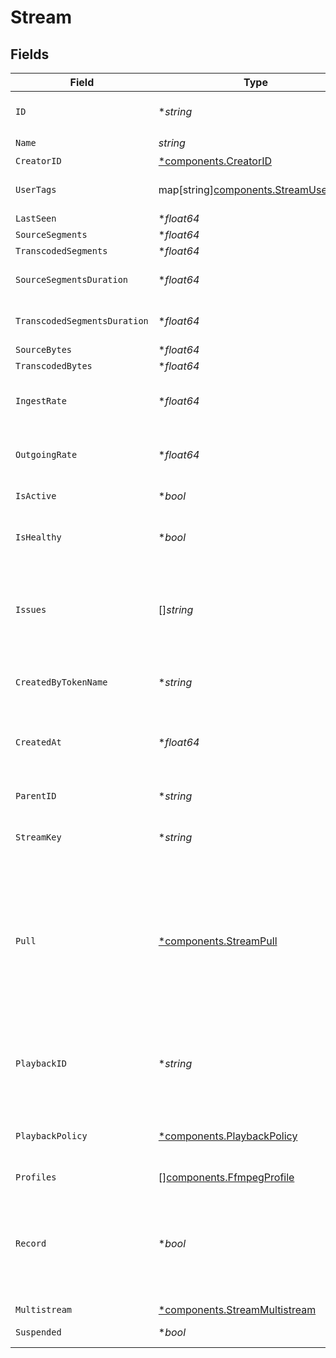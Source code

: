 # Stream


## Fields

| Field                                                                                                                                                                  | Type                                                                                                                                                                   | Required                                                                                                                                                               | Description                                                                                                                                                            | Example                                                                                                                                                                |
| ---------------------------------------------------------------------------------------------------------------------------------------------------------------------- | ---------------------------------------------------------------------------------------------------------------------------------------------------------------------- | ---------------------------------------------------------------------------------------------------------------------------------------------------------------------- | ---------------------------------------------------------------------------------------------------------------------------------------------------------------------- | ---------------------------------------------------------------------------------------------------------------------------------------------------------------------- |
| `ID`                                                                                                                                                                   | **string*                                                                                                                                                              | :heavy_minus_sign:                                                                                                                                                     | N/A                                                                                                                                                                    | de7818e7-610a-4057-8f6f-b785dc1e6f88                                                                                                                                   |
| `Name`                                                                                                                                                                 | *string*                                                                                                                                                               | :heavy_check_mark:                                                                                                                                                     | N/A                                                                                                                                                                    | test_stream                                                                                                                                                            |
| `CreatorID`                                                                                                                                                            | [*components.CreatorID](../../models/components/creatorid.md)                                                                                                          | :heavy_minus_sign:                                                                                                                                                     | N/A                                                                                                                                                                    |                                                                                                                                                                        |
| `UserTags`                                                                                                                                                             | map[string][components.StreamUserTags](../../models/components/streamusertags.md)                                                                                      | :heavy_minus_sign:                                                                                                                                                     | User input tags associated with the stream                                                                                                                             |                                                                                                                                                                        |
| `LastSeen`                                                                                                                                                             | **float64*                                                                                                                                                             | :heavy_minus_sign:                                                                                                                                                     | N/A                                                                                                                                                                    | 1587667174725                                                                                                                                                          |
| `SourceSegments`                                                                                                                                                       | **float64*                                                                                                                                                             | :heavy_minus_sign:                                                                                                                                                     | N/A                                                                                                                                                                    | 1                                                                                                                                                                      |
| `TranscodedSegments`                                                                                                                                                   | **float64*                                                                                                                                                             | :heavy_minus_sign:                                                                                                                                                     | N/A                                                                                                                                                                    | 2                                                                                                                                                                      |
| `SourceSegmentsDuration`                                                                                                                                               | **float64*                                                                                                                                                             | :heavy_minus_sign:                                                                                                                                                     | Duration of all the source segments, sec                                                                                                                               | 1                                                                                                                                                                      |
| `TranscodedSegmentsDuration`                                                                                                                                           | **float64*                                                                                                                                                             | :heavy_minus_sign:                                                                                                                                                     | Duration of all the transcoded segments, sec                                                                                                                           | 2                                                                                                                                                                      |
| `SourceBytes`                                                                                                                                                          | **float64*                                                                                                                                                             | :heavy_minus_sign:                                                                                                                                                     | N/A                                                                                                                                                                    | 1                                                                                                                                                                      |
| `TranscodedBytes`                                                                                                                                                      | **float64*                                                                                                                                                             | :heavy_minus_sign:                                                                                                                                                     | N/A                                                                                                                                                                    | 2                                                                                                                                                                      |
| `IngestRate`                                                                                                                                                           | **float64*                                                                                                                                                             | :heavy_minus_sign:                                                                                                                                                     | Rate at which sourceBytes increases (bytes/second)                                                                                                                     | 1                                                                                                                                                                      |
| `OutgoingRate`                                                                                                                                                         | **float64*                                                                                                                                                             | :heavy_minus_sign:                                                                                                                                                     | Rate at which transcodedBytes increases (bytes/second)                                                                                                                 | 2                                                                                                                                                                      |
| `IsActive`                                                                                                                                                             | **bool*                                                                                                                                                                | :heavy_minus_sign:                                                                                                                                                     | If currently active                                                                                                                                                    |                                                                                                                                                                        |
| `IsHealthy`                                                                                                                                                            | **bool*                                                                                                                                                                | :heavy_minus_sign:                                                                                                                                                     | Indicates whether the stream is healthy or not.                                                                                                                        |                                                                                                                                                                        |
| `Issues`                                                                                                                                                               | []*string*                                                                                                                                                             | :heavy_minus_sign:                                                                                                                                                     | A string array of human-readable errors describing issues affecting<br/>the stream, if any.<br/>                                                                       |                                                                                                                                                                        |
| `CreatedByTokenName`                                                                                                                                                   | **string*                                                                                                                                                              | :heavy_minus_sign:                                                                                                                                                     | Name of the token used to create this object                                                                                                                           |                                                                                                                                                                        |
| `CreatedAt`                                                                                                                                                            | **float64*                                                                                                                                                             | :heavy_minus_sign:                                                                                                                                                     | Timestamp (in milliseconds) at which stream object was created                                                                                                         | 1587667174725                                                                                                                                                          |
| `ParentID`                                                                                                                                                             | **string*                                                                                                                                                              | :heavy_minus_sign:                                                                                                                                                     | Points to parent stream object                                                                                                                                         | de7818e7-610a-4057-8f6f-b785dc1e6f88                                                                                                                                   |
| `StreamKey`                                                                                                                                                            | **string*                                                                                                                                                              | :heavy_minus_sign:                                                                                                                                                     | Used to form RTMP ingest URL                                                                                                                                           | hgebdhhigq                                                                                                                                                             |
| `Pull`                                                                                                                                                                 | [*components.StreamPull](../../models/components/streampull.md)                                                                                                        | :heavy_minus_sign:                                                                                                                                                     | Configuration for a stream that should be actively pulled from an<br/>external source, rather than pushed to Livepeer. If specified, the<br/>stream will not have a streamKey. |                                                                                                                                                                        |
| `PlaybackID`                                                                                                                                                           | **string*                                                                                                                                                              | :heavy_minus_sign:                                                                                                                                                     | The playback ID to use with the Playback Info endpoint to retrieve playback URLs.                                                                                      | eaw4nk06ts2d0mzb                                                                                                                                                       |
| `PlaybackPolicy`                                                                                                                                                       | [*components.PlaybackPolicy](../../models/components/playbackpolicy.md)                                                                                                | :heavy_minus_sign:                                                                                                                                                     | Whether the playback policy for a asset or stream is public or signed                                                                                                  |                                                                                                                                                                        |
| `Profiles`                                                                                                                                                             | [][components.FfmpegProfile](../../models/components/ffmpegprofile.md)                                                                                                 | :heavy_minus_sign:                                                                                                                                                     | N/A                                                                                                                                                                    |                                                                                                                                                                        |
| `Record`                                                                                                                                                               | **bool*                                                                                                                                                                | :heavy_minus_sign:                                                                                                                                                     | Should this stream be recorded? Uses default settings. For more<br/>customization, create and configure an object store.<br/>                                          | false                                                                                                                                                                  |
| `Multistream`                                                                                                                                                          | [*components.StreamMultistream](../../models/components/streammultistream.md)                                                                                          | :heavy_minus_sign:                                                                                                                                                     | N/A                                                                                                                                                                    |                                                                                                                                                                        |
| `Suspended`                                                                                                                                                            | **bool*                                                                                                                                                                | :heavy_minus_sign:                                                                                                                                                     | If currently suspended                                                                                                                                                 |                                                                                                                                                                        |